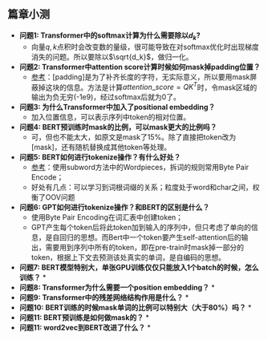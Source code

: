 ## 篇章小测
* **问题1: Transformer中的softmax计算为什么需要除以$d_k$​?**
  * 向量$q,k$点积时会改变数的量级，很可能导致在对softmax优化时出现梯度消失的问题。所以要除以$\sqrt{d_k}$，做归一化。
* **问题2: Transformer中attention score计算时候如何mask掉padding位置？**
  * [参考](https://zhuanlan.zhihu.com/p/139595546)：[padding]是为了补齐长度的字符，无实际意义，所以要用mask屏蔽掉这块的信息。方法是计算$attention\_score=QK^T$时，令mask区域的输出为负无穷(-1e9)，经过softmax后就为0了。
* **问题3: 为什么Transformer中加入了positional embedding？**
  * 加入位置信息，可以表示序列中token的相对位置。
* **问题4: BERT预训练时mask的比例，可以mask更大的比例吗？**
  * 可，但也不能太大，如原文是mask了15%。除了直接把token改为[mask]，还有随机替换成其他token等处理。
* **问题5: BERT如何进行tokenize操作？有什么好处？**
  * [参考](https://zhuanlan.zhihu.com/p/86965595)：使用subword方法中的Wordpieces，拆词的规则常用Byte Pair Encode；
  * 好处有几点：可以学习到词根词缀的关系；粒度处于word和char之间，权衡了OOV问题
* **问题6: GPT如何进行tokenize操作？和BERT的区别是什么？**
  * 使用Byte Pair Encoding在词汇表中创建token；
  * GPT产生每个token后将此token加到输入的序列中，但只考虑了单向的信息，是自回归的思想。而Bert中一个token要产生self-attention后的输出，需要用到序列中所有的token，即在pre-train时mask掉一部分的token，根据上下文去预测该处真实的单词，是自编码的思想。
* **问题7: BERT模型特别大，单张GPU训练仅仅只能放入1个batch的时候，怎么训练？**
  * 
* **问题8: Transformer为什么需要一个position embedding？**
  * 
* **问题9: Transformer中的残差网络结构作用是什么？**
  * 
* **问题10: BERT训练的时候mask单词的比例可以特别大（大于80%）吗？**
  * 
* **问题11: BERT预训练是如何做mask的？**
  * 
* **问题11: word2vec到BERT改进了什么？**
  * 